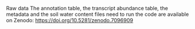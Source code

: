 </b>Raw data </b>
The annotation table, the transcript abundance table, the metadata and the soil water content files need to run the code are available on Zenodo: https://doi.org/10.5281/zenodo.7096909
